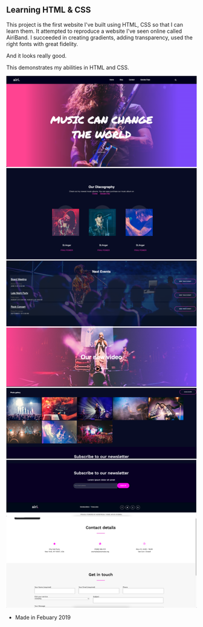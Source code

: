 ## Learning HTML & CSS 
This project is the first website I've built using HTML, CSS so that I can learn them.
It attempted to reproduce a website I've seen online called AiriBand.
I succeeded in creating gradients, adding transparency, used the right fonts with great fidelity.

And it looks really good.


This demonstrates my abilities in HTML and CSS.  

<img src="home.png">
<img src="discography.png">
<img src="next-events.png">
<img src="video.png">
<img src="gallery.png">
<img src="newsletter.png">
<img src="contact.png">

- Made in Febuary 2019